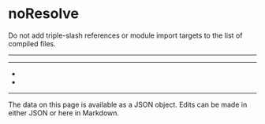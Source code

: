 <!-- Important! Do not modify comment blocks. They are necessary for the transformer to work properly -->

<!-- title -->
# noResolve

<!-- shortDescription -->
Do not add triple-slash references or module import targets to the list of compiled files.

---

<!-- extendedDescription -->


---

<!-- references -->
- []()
- []()
---

<!-- footer -->
The data on this page is available as a JSON object. Edits can be made in either JSON or here in Markdown.
